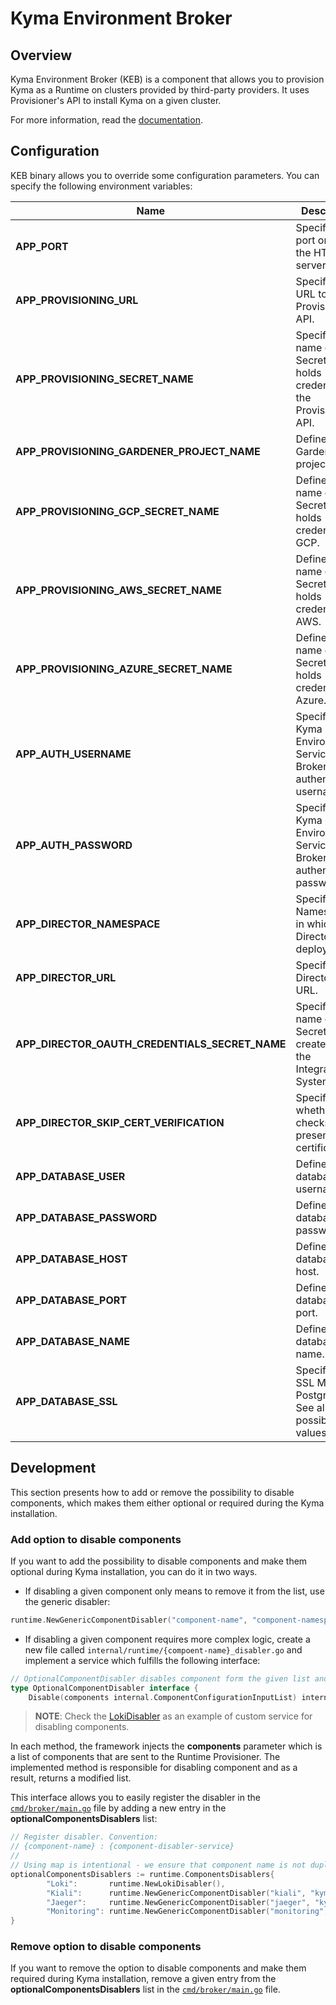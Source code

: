 # Kyma Environment Broker

## Overview

Kyma Environment Broker (KEB) is a component that allows you to provision Kyma as a Runtime on clusters provided by third-party providers. It uses Provisioner's API to install Kyma on a given cluster.

For more information, read the [documentation](../../docs/kyma-environment-broker).


## Configuration

KEB binary allows you to override some configuration parameters. You can specify the following environment variables:

| Name | Description | Default value |
|-----|---------|:--------:|
| **APP_PORT** | Specifies the port on which the HTTP server listens. | `8080` |
| **APP_PROVISIONING_URL** | Specifies a URL to the Provisioner's API. | None |
| **APP_PROVISIONING_SECRET_NAME** | Specifies the name of the Secret which holds credentials to the Provisioner's API. | None |
| **APP_PROVISIONING_GARDENER_PROJECT_NAME** | Defines the Gardener project name. | `true` |
| **APP_PROVISIONING_GCP_SECRET_NAME** | Defines the name of the Secret which holds credentials to GCP. | None |
| **APP_PROVISIONING_AWS_SECRET_NAME** | Defines the name of the Secret which holds credentials to AWS. | None |
| **APP_PROVISIONING_AZURE_SECRET_NAME** | Defines the name of the Secret which holds credentials to Azure. | None |
| **APP_AUTH_USERNAME** | Specifies the Kyma Environment Service Broker authentication username. | None |
| **APP_AUTH_PASSWORD** | Specifies the Kyma Environment Service Broker authentication password. | None |
| **APP_DIRECTOR_NAMESPACE** | Specifies the Namespace in which Director is deployed. | `compass-system` |
| **APP_DIRECTOR_URL** | Specifies the Director's URL. | `http://compass-director.compass-system.svc.cluster.local:3000/graphql` |
| **APP_DIRECTOR_OAUTH_CREDENTIALS_SECRET_NAME** | Specifies the name of the Secret created by the Integration System. | `compass-kyma-environment-broker-credentials` |
| **APP_DIRECTOR_SKIP_CERT_VERIFICATION** | Specifies whether TLS checks the presented certificates. | `false` |
| **APP_DATABASE_USER** | Defines the database username. | `postgres` |
| **APP_DATABASE_PASSWORD** | Defines the database user password. | `password` |
| **APP_DATABASE_HOST** | Defines the database host. | `localhost` |
| **APP_DATABASE_PORT** | Defines the database port. | `5432` |
| **APP_DATABASE_NAME** | Defines the database name. | `broker` |
| **APP_DATABASE_SSL** | Specifies the SSL Mode for PostgrSQL. See all the possible values [here](https://www.postgresql.org/docs/9.1/libpq-ssl.html).  | `disable`|


## Development

This section presents how to add or remove the possibility to disable components, which makes them either optional or required during the Kyma installation.

### Add option to disable components

If you want to add the possibility to disable components and make them optional during Kyma installation, you can do it in two ways.

* If disabling a given component only means to remove it from the list, use the generic disabler:

```go
runtime.NewGenericComponentDisabler("component-name", "component-namespace")
``` 

* If disabling a given component requires more complex logic, create a new file called `internal/runtime/{compoent-name}_disabler.go` and implement a service which fulfills the following interface:

```go
// OptionalComponentDisabler disables component form the given list and returns a modified list
type OptionalComponentDisabler interface {
	Disable(components internal.ComponentConfigurationInputList) internal.ComponentConfigurationInputList
```

>**NOTE**: Check the [LokiDisabler](`internal/runtime/loki_disabler.go`) as an example of custom service for disabling components.

In each method, the framework injects the  **components** parameter which is a list of components that are sent to the Runtime Provisioner. The implemented method is responsible for disabling component and as a result, returns a modified list. 
  
This interface allows you to easily register the disabler in the [`cmd/broker/main.go`](./cmd/broker/main.go) file by adding a new entry in the **optionalComponentsDisablers** list:

```go
// Register disabler. Convention:
// {component-name} : {component-disabler-service}
//
// Using map is intentional - we ensure that component name is not duplicated.
optionalComponentsDisablers := runtime.ComponentsDisablers{
		"Loki":       runtime.NewLokiDisabler(),
		"Kiali":      runtime.NewGenericComponentDisabler("kiali", "kyma-system"),
		"Jaeger":     runtime.NewGenericComponentDisabler("jaeger", "kyma-system"),
		"Monitoring": runtime.NewGenericComponentDisabler("monitoring", "kyma-system"),
}
```

### Remove option to disable components

If you want to remove the option to disable components and make them required during Kyma installation, remove a given entry from the **optionalComponentsDisablers** list in the [`cmd/broker/main.go`](./cmd/broker/main.go) file.
